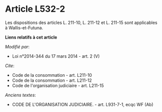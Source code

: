 # Article L532-2

Les dispositions des articles L. 211-10, L. 211-12 et L. 211-15 sont applicables à Wallis-et-Futuna.

**Liens relatifs à cet article**

_Modifié par_:

  - Loi n°2014-344 du 17 mars 2014 - art. 2 (V)

_Cite_:

  - Code de la consommation - art. L211-10
  - Code de la consommation - art. L211-12
  - Code de l'organisation judiciaire - art. L211-15

_Anciens textes_:

  - CODE DE L'ORGANISATION JUDICIAIRE. - art. L931-7-1, ecqc WF (Ab)
